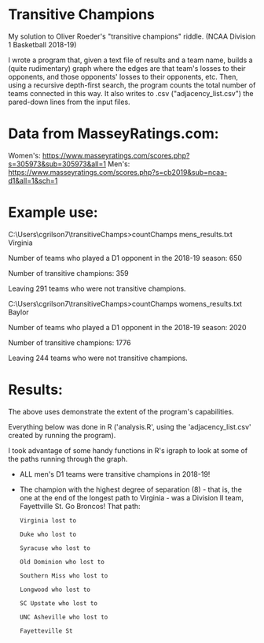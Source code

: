 # Transitive Champions
My solution to Oliver Roeder's "transitive champions" riddle. (NCAA Division 1 Basketball 2018-19)

I wrote a program that, given a text file of results and a team name, builds a (quite rudimentary) graph where the edges are that team's losses to their opponents, and those opponents' losses to their opponents, etc.
Then, using a recursive depth-first search, the program counts the total number of teams connected in this way. It also writes to .csv ("adjacency_list.csv") the pared-down lines from the input files.

# Data from MasseyRatings.com:
Women's: https://www.masseyratings.com/scores.php?s=305973&sub=305973&all=1
Men's: https://www.masseyratings.com/scores.php?s=cb2019&sub=ncaa-d1&all=1&sch=1

# Example use:
C:\Users\cgrilson7\transitiveChamps>countChamps mens_results.txt Virginia

Number of teams who played a D1 opponent in the 2018-19 season: 650

Number of transitive champions: 359

Leaving 291 teams who were not transitive champions.

C:\Users\cgrilson7\transitiveChamps>countChamps womens_results.txt Baylor

Number of teams who played a D1 opponent in the 2018-19 season: 2020

Number of transitive champions: 1776

Leaving 244 teams who were not transitive champions.

# Results:

The above uses demonstrate the extent of the program's capabilities.

Everything below was done in R ('analysis.R', using the 'adjacency_list.csv' created by running the program).

I took advantage of some handy functions in R's igraph to look at some of the paths running through the graph. 
- ALL men's D1 teams were transitive champions in 2018-19!
- The champion with the highest degree of separation (8) - that is, the one at the end of the longest path to Virginia - was a Division II team, Fayettville St. Go Broncos!
      That path:
      
      Virginia lost to
      
      Duke who lost to
      
      Syracuse who lost to
      
      Old Dominion who lost to
      
      Southern Miss who lost to 
      
      Longwood who lost to
      
      SC Upstate who lost to
      
      UNC Asheville who lost to
      
      Fayetteville St
